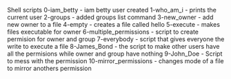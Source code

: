 Shell scripts
0-iam_betty - iam betty user created
1-who_am_i - prints the current user
2-groups - added groups list command
3-new_owner - add new owner to a file
4-empty - creates a file called hello
5-execute - makes files executable for owner
6-multiple_permissions - script to create permision for owner and group
7-everybody - script that gives everyone the write to execute a file
8-James_Bond - the script to make other users have all the permisions while owner and group have nothing
9-John_Doe - Script to mess with the permission
10-mirror_permissions - changes mode of a file to mirror anothers permission
